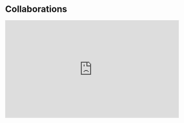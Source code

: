 # Collaborations
<iframe width="560" height="315" src="https://www.youtube.com/embed/videoseries?list=PLbUh9y6MXvjd_c7GH_JGhRGFlimS9i5EA" frameborder="0" allow="autoplay; encrypted-media" allowfullscreen=""></iframe>
